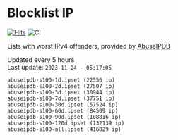 # Blocklist IP

[![Hits](https://hits.seeyoufarm.com/api/count/incr/badge.svg?url=https%3A%2F%2Fgithub.com%2Fborestad%2Fblocklist-ip%2F&count_bg=%2379C83D&title_bg=%23555555&icon=&icon_color=%23E7E7E7&title=hits&edge_flat=false)](https://hits.seeyoufarm.com)  ![CI](https://img.shields.io/github/workflow/status/borestad/blocklist-ip/CI?style=flat-square)

Lists with worst IPv4 offenders, provided by [AbuseIPDB](https://www.abuseipdb.com/)

<!-- FOOTER-PLACEHOLDER -->
Updated every 5 hours<br>
Last update: `2023-11-24 - 05:17:05`
```
abuseipdb-s100-1d.ipset (22556 ip)
abuseipdb-s100-2d.ipset (27507 ip)
abuseipdb-s100-3d.ipset (30944 ip)
abuseipdb-s100-7d.ipset (37751 ip)
abuseipdb-s100-30d.ipset (57524 ip)
abuseipdb-s100-60d.ipset (84509 ip)
abuseipdb-s100-90d.ipset (108816 ip)
abuseipdb-s100-120d.ipset (132139 ip)
abuseipdb-s100-all.ipset (416829 ip)
```
